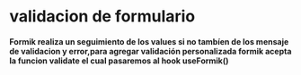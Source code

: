 # validacion de formulario

#### Formik realiza un seguimiento de los values si no tambíen de los mensaje de validacion y error,para agregar validación personalizada formik acepta la funcion **validate** el cual pasaremos al hook useFormik()